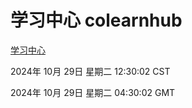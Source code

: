 # 学习中心 colearnhub
[学习中心](http://219.139.197.74:56308/colearnhub/)

2024年 10月 29日 星期二 12:30:02 CST

2024年 10月 29日 星期二 04:30:02 GMT
